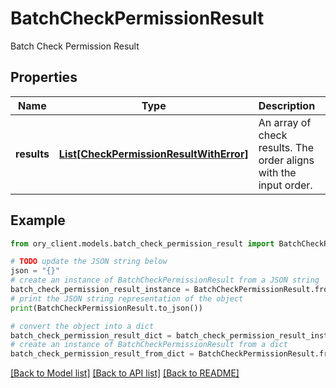 # BatchCheckPermissionResult

Batch Check Permission Result

## Properties

Name | Type | Description | Notes
------------ | ------------- | ------------- | -------------
**results** | [**List[CheckPermissionResultWithError]**](CheckPermissionResultWithError.md) | An array of check results. The order aligns with the input order. | 

## Example

```python
from ory_client.models.batch_check_permission_result import BatchCheckPermissionResult

# TODO update the JSON string below
json = "{}"
# create an instance of BatchCheckPermissionResult from a JSON string
batch_check_permission_result_instance = BatchCheckPermissionResult.from_json(json)
# print the JSON string representation of the object
print(BatchCheckPermissionResult.to_json())

# convert the object into a dict
batch_check_permission_result_dict = batch_check_permission_result_instance.to_dict()
# create an instance of BatchCheckPermissionResult from a dict
batch_check_permission_result_from_dict = BatchCheckPermissionResult.from_dict(batch_check_permission_result_dict)
```
[[Back to Model list]](../README.md#documentation-for-models) [[Back to API list]](../README.md#documentation-for-api-endpoints) [[Back to README]](../README.md)


